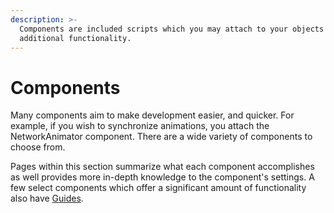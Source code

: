 ```yaml
---
description: >-
  Components are included scripts which you may attach to your objects for
  additional functionality.
---
```


# Components

Many components aim to make development easier, and quicker. For example, if you wish to synchronize animations, you attach the NetworkAnimator component. There are a wide variety of components to choose from.

Pages within this section summarize what each component accomplishes as well provides more in-depth knowledge to the component's settings. A few select components which offer a significant amount of functionality also have [Guides](broken-reference).
